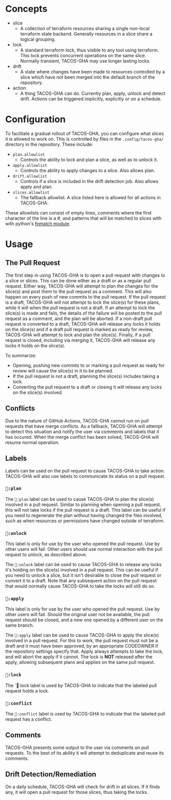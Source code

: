 # Concepts

- slice
  - A collection of terraform resources sharing a single non-local terraform
    state backend. Generally resources in a slice share a logical grouping.
- lock
  - A standard terraform lock, thus visible to any tool using terraform. This
    lock prevents concurrent operations on the same slice. Normally transient,
    TACOS-GHA may use longer lasting locks.
- drift
  - A state where changes have been made to resources controlled by a slice
    which have not been merged into the default branch of the repository.
- action
  - A thing TACOS-GHA can do. Currently plan, apply, unlock and detect drift.
    Actions can be triggered implicitly, explicitly or on a schedule.

# Configuration

To facilitate a gradual rollout of TACOS-GHA, you can configure what slices it
is allowed to work on. This is controlled by files in the `.config/tacos-gha/`
directory in the repository. These include:

- `plan.allowlist`
  - Controls the ability to lock and plan a slice, as well as to unlock it.
- `apply.allowlist`
  - Controls the ability to apply changes to a slice. Also allows plan.
- `drift.allowlist`
  - Controls if a slice is included in the drift detection job. Also allows
    apply and plan.
- `slices.allowlist`
  - The fallback allowlist. A slice listed here is allowed for all actions in
    TACOS-GHA.

These allowlists can consist of empty lines, comments where the first character
of the line is a #, and patterns that will be matched to slices with with
python's [fnmatch module](https://docs.python.org/3/library/fnmatch.html).

# Usage

## The Pull Request

The first step in using TACOS-GHA is to open a pull request with changes to a
slice or slices. This can be done either as a draft or as a regular pull
request. Either way, TACOS-GHA will attempt to plan the changes for the slice(s)
and post them to the pull request as a comment. This will also happen on every
push of new commits to the pull request. If the pull request is a draft,
TACOS-GHA will not attempt to lock the slice(s) for these plans, while it will
when the pull request is not a draft. If an attempt to lock the slice(s) is made
and fails, the details of the failure will be posted to the pull request as a
comment, and the plan will be aborted. If a non-draft pull request is converted
to a draft, TACOS-GHA will release any locks it holds on the slice(s) and if a
draft pull request is marked as ready for review, TACOS-GHA will attempt to lock
and plan the slice(s). Finally, if a pull request is closed, including via
merging it, TACOS-GHA will release any locks it holds on the slice(s).

To summarize:

- Opening, pushing new commits to or marking a pull request as ready for review
  will cause the slice(s) in it to be planned.
- If the pull request is not a draft, planning the slice(s) includes taking a
  lock.
- Converting the pull request to a draft or closing it will release any locks on
  the slice(s) involved.

## Conflicts

Due to the nature of GitHub Actions, TACOS-GHA cannot run on pull requests that
have merge conflicts. As a fallback, TACOS-GHA will attempt to detect this
situation and notify the user via comments and labels that it has occured. When
the merge conflict has been solved, TACOS-GHA will resume normal operation.

## Labels

Labels can be used on the pull request to cause TACOS-GHA to take action.
TACOS-GHA will also use labels to communicate its status on a pull request.

### `🌮:plan`

The `🌮:plan` label can be used to cause TACOS-GHA to plan the slice(s) involved
in a pull request. Similar to planning when opening a pull request, this will
not take locks if the pull request is a draft. This label can be useful if you
need to regenerate the plan without having changed the files involved, such as
when resources or permissions have changed outside of terraform.

### `🌮:unlock`

This label is only for use by the user who opened the pull request. Use by other
users will fail. Other users should use normal interaction with the pull request
to unlock, as described above.

The `🌮:unlock` label can be used to cause TACOS-GHA to release any locks it's
holding on the slice(s) involved in a pull request. This can be useful if you
need to unlock a slice, but it isn't desirable to close the pull request or
convert it to a draft. Note that any subsequent action on the pull request that
would normally cause TACOS-GHA to take the locks will still do so.

### `🌮:apply`

This label is only for use by the user who opened the pull request. Use by other
users will fail. Should the original user not be available, the pull request
should be closed, and a new one opened by a different user on the same branch.

The `🌮:apply` label can be used to cause TACOS-GHA to apply the slice(s)
involved in a pull request. For this to work, the pull request must not be a
draft and it must have been approved, by an appropriate CODEOWNER if the
repository settings specify that. Apply always attempts to take the lock, and
will abort the apply if it cannot. The lock is **NOT** released after the apply,
allowing subsequent plans and applies on the same pull request.

### `🌮:lock`

The `🌮:lock label is used by TACOS-GHA to indicate that the labeled pull
request holds a lock.

### `🌮:conflict`

The `🌮:conflict` label is used by TACOS-GHA to indicate that the labeled pull
request has a conflict.

## Comments

TACOS-GHA presents some output to the user via comments on pull requests. To the
best of its ability it will attempt to deduplicate and reuse its comments.

## Drift Detection/Remediation

On a daily schedule, TACOS-GHA will check for drift in all slices. If it finds
any, it will open a pull request for those slices, thus taking the locks.
